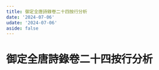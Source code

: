 ```yaml
---
title: 御定全唐詩錄卷二十四按行分析
date: '2024-07-06'
udate: '2024-07-06'
aside: false
---
```

# 御定全唐詩錄卷二十四按行分析

<LinePage :list="lines" :chapternum="24" />

<script setup>
const chapter = '卷二十四';
import lines from '/data/qtsl/卷二十四/lines.json'
</script>
